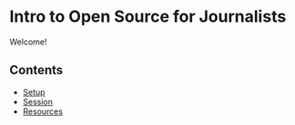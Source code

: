# Intro to Open Source for Journalists

Welcome!

## Contents

* [Setup](./docs/setup.md)
* [Session](./docs/session.md)
* [Resources](./docs/resources.md)
